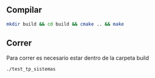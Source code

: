 ## Compilar

```bash
mkdir build && cd build && cmake .. && make
```

## Correr

Para correr es necesario estar dentro de la carpeta build

```bash
./test_tp_sistemas
```

